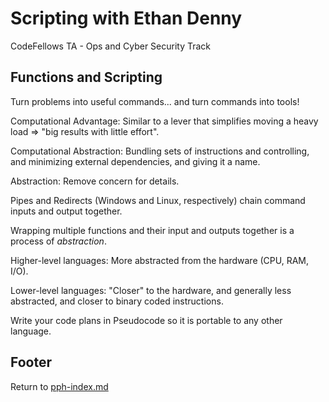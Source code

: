 # Scripting with Ethan Denny

CodeFellows TA - Ops and Cyber Security Track

## Functions and Scripting

Turn problems into useful commands... and turn commands into tools!

Computational Advantage: Similar to a lever that simplifies moving a heavy load => "big results with little effort".

Computational Abstraction: Bundling sets of instructions and controlling, and minimizing external dependencies, and giving it a name.

Abstraction: Remove concern for details.

Pipes and Redirects (Windows and Linux, respectively) chain command inputs and output together.

Wrapping multiple functions and their input and outputs together is a process of *abstraction*.

Higher-level languages: More abstracted from the hardware (CPU, RAM, I/O).

Lower-level languages: "Closer" to the hardware, and generally less abstracted, and closer to binary coded instructions.

Write your code plans in Pseudocode so it is portable to any other language.



## Footer

Return to [pph-index.md](./pph-index.html)
